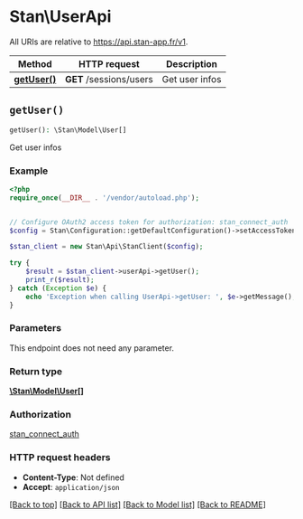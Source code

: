 # Stan\UserApi

All URIs are relative to https://api.stan-app.fr/v1.

Method | HTTP request | Description
------------- | ------------- | -------------
[**getUser()**](UserApi.md#getUser) | **GET** /sessions/users | Get user infos


## `getUser()`

```php
getUser(): \Stan\Model\User[]
```

Get user infos

### Example

```php
<?php
require_once(__DIR__ . '/vendor/autoload.php');


// Configure OAuth2 access token for authorization: stan_connect_auth
$config = Stan\Configuration::getDefaultConfiguration()->setAccessToken('YOUR_ACCESS_TOKEN');

$stan_client = new Stan\Api\StanClient($config);

try {
    $result = $stan_client->userApi->getUser();
    print_r($result);
} catch (Exception $e) {
    echo 'Exception when calling UserApi->getUser: ', $e->getMessage(), PHP_EOL;
}
```

### Parameters

This endpoint does not need any parameter.

### Return type

[**\Stan\Model\User[]**](../Model/User.md)

### Authorization

[stan_connect_auth](../../README.md#stan_connect_auth)

### HTTP request headers

- **Content-Type**: Not defined
- **Accept**: `application/json`

[[Back to top]](#) [[Back to API list]](../../README.md#endpoints)
[[Back to Model list]](../../README.md#models)
[[Back to README]](../../README.md)
